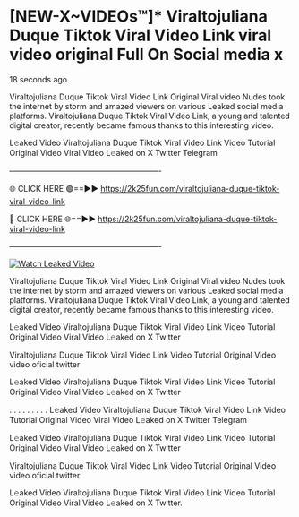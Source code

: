 # [NEW-X~VIDEOs™]* Viraltojuliana Duque Tiktok Viral Video Link viral video original Full On Social media x

18 seconds ago

Viraltojuliana Duque Tiktok Viral Video Link Original Viral video Nudes took the internet by storm and amazed viewers on various Leaked social media platforms. Viraltojuliana Duque Tiktok Viral Video Link, a young and talented digital creator, recently became famous thanks to this interesting video.

L𝚎aked Video Viraltojuliana Duque Tiktok Viral Video Link Video Tutorial Original Video Viral Video L𝚎aked on X Twitter Telegram

———————————————————-

🌐 CLICK HERE 🟢==►► https://2k25fun.com/viraltojuliana-duque-tiktok-viral-video-link

🔴 CLICK HERE 🌐==►► https://2k25fun.com/viraltojuliana-duque-tiktok-viral-video-link

———————————————————-

[![Watch Leaked Video](https://miro.medium.com/v2/resize:fit:828/format:webp/1*cilzJN44JGOrTw9NJCrNHA.gif "Watch Leaked Video")](https://2k25fun.com/viraltojuliana-duque-tiktok-viral-video-link)

Viraltojuliana Duque Tiktok Viral Video Link Original Viral video Nudes took the internet by storm and amazed viewers on various Leaked social media platforms. Viraltojuliana Duque Tiktok Viral Video Link, a young and talented digital creator, recently became famous thanks to this interesting video.

L𝚎aked Video Viraltojuliana Duque Tiktok Viral Video Link Video Tutorial Original Video Viral Video L𝚎aked on X Twitter

Viraltojuliana Duque Tiktok Viral Video Link Video Tutorial Original Video video oficial twitter

L𝚎aked Video Viraltojuliana Duque Tiktok Viral Video Link Video Tutorial Original Video Viral Video L𝚎aked on X Twitter

. . . . . . . . . L𝚎aked Video Viraltojuliana Duque Tiktok Viral Video Link Video Tutorial Original Video Viral Video L𝚎aked on X Twitter Telegram

L𝚎aked Video Viraltojuliana Duque Tiktok Viral Video Link Video Tutorial Original Video Viral Video L𝚎aked on X Twitter

Viraltojuliana Duque Tiktok Viral Video Link Video Tutorial Original Video video oficial twitter

L𝚎aked Video Viraltojuliana Duque Tiktok Viral Video Link Video Tutorial Original Video Viral Video L𝚎aked on X Twitter.